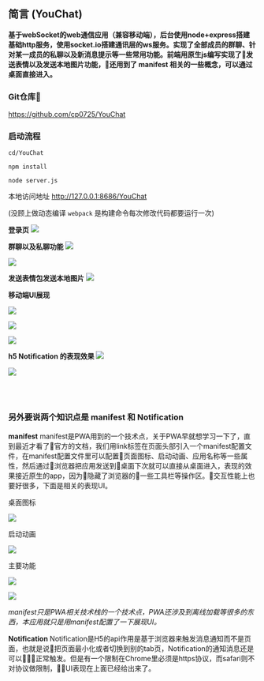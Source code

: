 ## 简言 (YouChat)
**基于webSocket的web通信应用（兼容移动端），后台使用node+express搭建基础http服务，使用socket.io搭建通讯层的ws服务。实现了全部成员的群聊、针对某一成员的私聊以及新消息提示等一些常用功能。前端用原生js编写实现了发送表情以及发送本地图片功能，还用到了 manifest 相关的一些概念，可以通过桌面直接进入。**

### Git仓库
https://github.com/cp0725/YouChat

### 启动流程

`cd/YouChat`

`npm install`

`node server.js`

本地访问地址 http://127.0.0.1:8686/YouChat

(没顾上做动态编译 `webpack` 是构建命令每次修改代码都要运行一次)


**登录页**
![](https://upload-images.jianshu.io/upload_images/13130832-21fd678dda16e7f5.png?imageMogr2/auto-orient/strip%7CimageView2/2/w/1240)

**群聊以及私聊功能**
![](https://upload-images.jianshu.io/upload_images/13130832-664251039f05c125.png?imageMogr2/auto-orient/strip%7CimageView2/2/w/1240)

![](https://upload-images.jianshu.io/upload_images/13130832-7456a9a1258013d5.png?imageMogr2/auto-orient/strip%7CimageView2/2/w/1240)

**发送表情包发送本地图片**
![](https://upload-images.jianshu.io/upload_images/13130832-051ae2b7535609c1.png?imageMogr2/auto-orient/strip%7CimageView2/2/w/1240)

**移动端UI展现**

![](https://upload-images.jianshu.io/upload_images/13130832-d039d9d2fd70c9c0.png?imageMogr2/auto-orient/strip%7CimageView2/2/w/1240)

![](https://upload-images.jianshu.io/upload_images/13130832-30e02f6d1946555b.png?imageMogr2/auto-orient/strip%7CimageView2/2/w/1240)

![](https://upload-images.jianshu.io/upload_images/13130832-3ccb944acd45e328.png?imageMogr2/auto-orient/strip%7CimageView2/2/w/1240)

**h5 Notification 的表现效果**
![](https://upload-images.jianshu.io/upload_images/13130832-7e34c5ecb780061f.png?imageMogr2/auto-orient/strip%7CimageView2/2/w/1240)

![](https://upload-images.jianshu.io/upload_images/13130832-cc9feb2241c19539.png?imageMogr2/auto-orient/strip%7CimageView2/2/w/1240)

<br/>
<br/>

### 另外要说两个知识点是 manifest 和 Notification
**manifest**
manifest是PWA用到的一个技术点，关于PWA早就想学习一下了，直到最近才看了官方的文档，我们用link标签在页面头部引入一个manifest配置文件，在manifest配置文件里可以配置页面图标、启动动画、应用名称等一些属性，然后通过浏览器把应用发送到桌面下次就可以直接从桌面进入，表现的效果接近原生的app，因为隐藏了浏览器的一些工具栏等操作区。交互性能上也要好很多，下面是相关的表现UI。

桌面图标

![](https://upload-images.jianshu.io/upload_images/13130832-2926ba0ce5d66fcc.jpeg?imageMogr2/auto-orient/strip%7CimageView2/2/w/1240)

启动动画

![](https://upload-images.jianshu.io/upload_images/13130832-459bc714b244c39d.jpeg?imageMogr2/auto-orient/strip%7CimageView2/2/w/1240)


主要功能

![](https://upload-images.jianshu.io/upload_images/13130832-3aba93d39a603bc6.jpeg?imageMogr2/auto-orient/strip%7CimageView2/2/w/1240)

![](https://upload-images.jianshu.io/upload_images/13130832-8f237dc2546835c1.jpeg?imageMogr2/auto-orient/strip%7CimageView2/2/w/1240)

*manifest只是PWA相关技术栈的一个技术点，PWA还涉及到离线加载等很多的东西，本应用就只是用manifest配置了一下展现UI。*


**Notification**
Notification是H5的api作用是基于浏览器来触发消息通知而不是页面，也就是说把页面最小化或者切换到别的tab页，Notification的通知消息还是可以正常触发。但是有一个限制在Chrome里必须是https协议，而safari则不对协议做限制，UI表现在上面已经给出来了。
